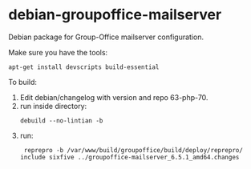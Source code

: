 # debian-groupoffice-mailserver
Debian package for Group-Office mailserver configuration.

Make sure you have the tools:

```
apt-get install devscripts build-essential
```

To build:
1. Edit debian/changelog with version and repo 63-php-70.
2. run inside directory:
   ```
   debuild --no-lintian -b
   ```
3. run:
   ```
	reprepro -b /var/www/build/groupoffice/build/deploy/reprepro/ include sixfive ../groupoffice-mailserver_6.5.1_amd64.changes   
   ```
